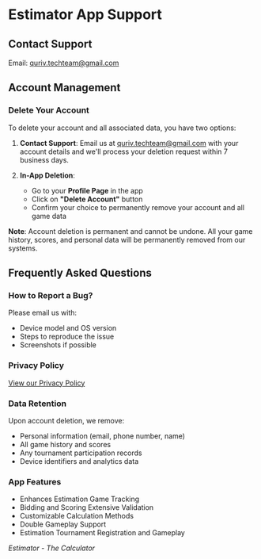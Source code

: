 # Estimator App Support

## Contact Support
Email: [quriv.techteam@gmail.com](mailto:quriv.techteam@gmail.com)

## Account Management

### Delete Your Account
To delete your account and all associated data, you have two options:

1. **Contact Support**: Email us at [quriv.techteam@gmail.com](mailto:quriv.techteam@gmail.com) with your account details and we'll process your deletion request within 7 business days.

2. **In-App Deletion**: 
   - Go to your **Profile Page** in the app
   - Click on **"Delete Account"** button
   - Confirm your choice to permanently remove your account and all game data

**Note**: Account deletion is permanent and cannot be undone. All your game history, scores, and personal data will be permanently removed from our systems.

## Frequently Asked Questions

### How to Report a Bug?
Please email us with:
- Device model and OS version
- Steps to reproduce the issue
- Screenshots if possible

### Privacy Policy
[View our Privacy Policy](privacy_policy.md)

### Data Retention
Upon account deletion, we remove:
- Personal information (email, phone number, name)
- All game history and scores
- Any tournament participation records
- Device identifiers and analytics data

### App Features
- Enhances Estimation Game Tracking
- Bidding and Scoring Extensive Validation
- Customizable Calculation Methods
- Double Gameplay Support
- Estimation Tournament Registration and Gameplay

*Estimator - The Calculator*
